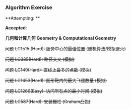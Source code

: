 ### Algorithm Exercise

**Attempting: **



**Accepted**:

**几何和计算几何 Geometry & Computational Geometry**

<s>问题 LC1515 (Hard): 服务中心的最佳位置 (随机算法/模拟退火)</s>

<s> 问题 LC335(Hard): 路径交叉 (模拟)</s>

<s>问题 LC149(Hard): 直线上最多的点数 (模拟)</s>

<s>问题 LC1453(Hard): 圆形靶内的最大飞镖数量 (模拟)</s>

<s>问题 LC1266(Easy): 访问所有点的最小时间 (模拟)</s>

<s>问题 LC587(Hard): 安装栅栏 (Graham凸包)</s>

